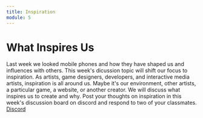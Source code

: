```yaml
---
title: Inspiration
module: 5
---
```


# What Inspires Us <br />



Last week we looked mobile phones and how they have shaped us and influences with others. This week's dicussion topic will shift our focus to inspiration. As artists, game designers, developers, and interactive media artists, inspiration is all around us. Maybe it's our environment, other artists, a particular game, a website, or another creator.  We will discuss what inspires us to create and why. Post your thoughts on inspiration in this week's discussion board on discord and respond to two of your classmates. 
[Discord](https://discord.com/channels/1319350327383691366/1319444858481672192)
